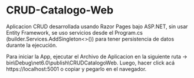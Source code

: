# CRUD-Catalogo-Web

Aplicacion CRUD desarrollada usando Razor Pages bajo ASP.NET, sin usar Entity Framework, se uso servicios desde el Program.cs (builder.Services.AddSingleton<>()) para tener persistencia de datos durante la ejecución.

Para iniciar la App, ejecutar el Archivo de Aplicacion en la siguiente ruta -> bin\Debug\net6.0\publish\CRUDCatalogoWeb. Luego, hacer click acá https://localhost:5001 o copiar y pegarlo en el navegador.
